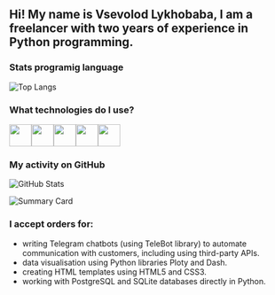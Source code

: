 ## Hi! My name is Vsevolod Lykhobaba, I am a freelancer with two years of experience in Python programming. 

### Stats programig language
![Top Langs](https://github-readme-stats.vercel.app/api/top-langs/?username=Vsevolod-Lykhobaba&layout=compact)

### What technologies do I use?

<img src="https://cdn.jsdelivr.net/gh/devicons/devicon/icons/python/python-original.svg" width="40" height="40"/><img src="https://cdn.jsdelivr.net/gh/devicons/devicon/icons/html5/html5-original.svg" width="40" height="40"/><img src="https://cdn.jsdelivr.net/gh/devicons/devicon/icons/css3/css3-original.svg" width="40" height="40"/><img src="https://cdn.jsdelivr.net/gh/devicons/devicon/icons/postgresql/postgresql-original.svg" width="40" height="40"/><img src="https://cdn.jsdelivr.net/gh/devicons/devicon/icons/sqlite/sqlite-original.svg" width="40" height="40"/>

### My activity on GitHub

![GitHub Stats](https://github-readme-stats.vercel.app/api?username=Vsevolod-Lykhobaba&show_icons=true&theme=radical)

![Summary Card](https://github-profile-summary-cards.vercel.app/api/cards/profile-details?username=Vsevolod-Lykhobaba&theme=github_dark)

### I accept orders for: 
* writing Telegram chatbots (using TeleBot library) to automate communication with customers, including using third-party APIs.
* data visualisation using Python libraries Ploty and Dash.
* creating HTML templates using HTML5 and CSS3.
* working with PostgreSQL and SQLite databases directly in Python.
